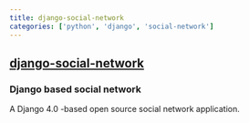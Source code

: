 ```yaml
---
title: django-social-network
categories: ['python', 'django', 'social-network']
---
```

## [django-social-network](https://github.com/manjurulhoque/django-social-network)

### Django based social network


A Django 4.0 -based open source social network application.